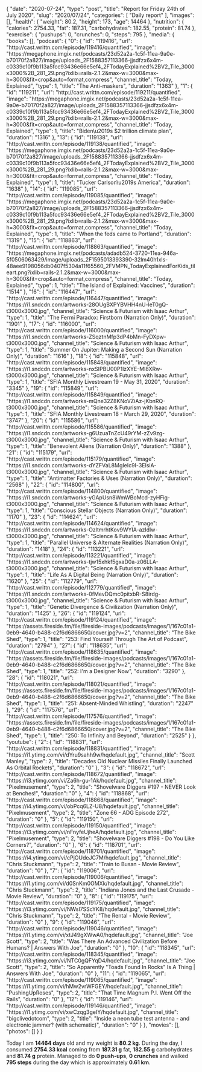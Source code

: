 {
    "date": "2020-07-24",
    "type": "post",
    "title": "Report for Friday 24th of July 2020",
    "slug": "2020\/07\/24",
    "categories": [
        "Daily report"
    ],
    "images": [],
    "health": {
        "weight": 80.2,
        "height": 173,
        "age": 14464
    },
    "nutrition": {
        "calories": 2754.33,
        "fat": 187.31,
        "carbohydrates": 182.55,
        "protein": 81.74
    },
    "exercise": {
        "pushups": 0,
        "crunches": 0,
        "steps": 795
    },
    "media": {
        "books": [],
        "podcast": {
            "0": {
                "id": "119416",
                "url": "http:\/\/cast.writtn.com\/episode\/119416\/quantified",
                "image": "https:\/\/megaphone.imgix.net\/podcasts\/23d52a2a-1c5f-11ea-9a0e-b70170f2a827\/image\/uploads_2F1588357113366-jjsdfzx6x4m-c0339c10f9b113a5fcc93436e66e5ef4_2FTodayExplained%2BV2_Tile_3000x3000%2B_281_29.png?ixlib=rails-2.1.2&max-w=3000&max-h=3000&fit=crop&auto=format,compress",
                "channel_title": "Today, Explained",
                "type": 1,
                "title": "The Anti-maskers",
                "duration": "1363"
            },
            "1": {
                "id": "119211",
                "url": "http:\/\/cast.writtn.com\/episode\/119211\/quantified",
                "image": "https:\/\/megaphone.imgix.net\/podcasts\/23d52a2a-1c5f-11ea-9a0e-b70170f2a827\/image\/uploads_2F1588357113366-jjsdfzx6x4m-c0339c10f9b113a5fcc93436e66e5ef4_2FTodayExplained%2BV2_Tile_3000x3000%2B_281_29.png?ixlib=rails-2.1.2&max-w=3000&max-h=3000&fit=crop&auto=format,compress",
                "channel_title": "Today, Explained",
                "type": 1,
                "title": "Biden\u2019s $2 trillion climate plan",
                "duration": "1316"
            },
            "13": {
                "id": "119138",
                "url": "http:\/\/cast.writtn.com\/episode\/119138\/quantified",
                "image": "https:\/\/megaphone.imgix.net\/podcasts\/23d52a2a-1c5f-11ea-9a0e-b70170f2a827\/image\/uploads_2F1588357113366-jjsdfzx6x4m-c0339c10f9b113a5fcc93436e66e5ef4_2FTodayExplained%2BV2_Tile_3000x3000%2B_281_29.png?ixlib=rails-2.1.2&max-w=3000&max-h=3000&fit=crop&auto=format,compress",
                "channel_title": "Today, Explained",
                "type": 1,
                "title": "Tucker Carlson\u2019s America",
                "duration": "1638"
            },
            "14": {
                "id": "119085",
                "url": "http:\/\/cast.writtn.com\/episode\/119085\/quantified",
                "image": "https:\/\/megaphone.imgix.net\/podcasts\/23d52a2a-1c5f-11ea-9a0e-b70170f2a827\/image\/uploads_2F1588357113366-jjsdfzx6x4m-c0339c10f9b113a5fcc93436e66e5ef4_2FTodayExplained%2BV2_Tile_3000x3000%2B_281_29.png?ixlib=rails-2.1.2&max-w=3000&max-h=3000&fit=crop&auto=format,compress",
                "channel_title": "Today, Explained",
                "type": 1,
                "title": "When the feds came to Portland",
                "duration": "1319"
            },
            "15": {
                "id": "118863",
                "url": "http:\/\/cast.writtn.com\/episode\/118863\/quantified",
                "image": "https:\/\/megaphone.imgix.net\/podcasts\/adadb524-3720-11ea-946a-5f0506063429\/image\/uploads_2F1595013393390-32lm40h1xls-48aee9198056db0407f5304a11f65560_2FVMPN_TodayExplainedForKids_tileart.png?ixlib=rails-2.1.2&max-w=3000&max-h=3000&fit=crop&auto=format,compress",
                "channel_title": "Today, Explained",
                "type": 1,
                "title": "The Island of Explained: Vaccines",
                "duration": "1514"
            },
            "16": {
                "id": "116447",
                "url": "http:\/\/cast.writtn.com\/episode\/116447\/quantified",
                "image": "https:\/\/i1.sndcdn.com\/artworks-28OUgBXPYBVHH4nU-leT0gQ-t3000x3000.jpg",
                "channel_title": "Science & Futurism with Isaac Arthur",
                "type": 1,
                "title": "The Fermi Paradox: Firstborn (Narration Only)",
                "duration": "1901"
            },
            "17": {
                "id": "116000",
                "url": "http:\/\/cast.writtn.com\/episode\/116000\/quantified",
                "image": "https:\/\/i1.sndcdn.com\/artworks-ZSqztnMfp3dP4bMn-FyDXpw-t3000x3000.jpg",
                "channel_title": "Science & Futurism with Isaac Arthur",
                "type": 1,
                "title": "Summer On Jupiter: Making a Second Sun (Narration Only)",
                "duration": "1616"
            },
            "18": {
                "id": "115848",
                "url": "http:\/\/cast.writtn.com\/episode\/115848\/quantified",
                "image": "https:\/\/i1.sndcdn.com\/artworks-nxSIPBU00P1lzXYE-Ml8XRw-t3000x3000.jpg",
                "channel_title": "Science & Futurism with Isaac Arthur",
                "type": 1,
                "title": "SFIA Monthly Livestream 19 - May 31, 2020",
                "duration": "3345"
            },
            "19": {
                "id": "115849",
                "url": "http:\/\/cast.writtn.com\/episode\/115849\/quantified",
                "image": "https:\/\/i1.sndcdn.com\/artworks-mQne32Z8KNoVZiAz-jKbnRQ-t3000x3000.jpg",
                "channel_title": "Science & Futurism with Isaac Arthur",
                "type": 1,
                "title": "SFIA Monthly Livestream 18 - March 29, 2020",
                "duration": "3747"
            },
            "20": {
                "id": "115586",
                "url": "http:\/\/cast.writtn.com\/episode\/115586\/quantified",
                "image": "https:\/\/i1.sndcdn.com\/artworks-g6UzuaTnZcU49rYM-zZv9zg-t3000x3000.jpg",
                "channel_title": "Science & Futurism with Isaac Arthur",
                "type": 1,
                "title": "Benevolent Aliens (Narration Only)",
                "duration": "1388"
            },
            "21": {
                "id": "115179",
                "url": "http:\/\/cast.writtn.com\/episode\/115179\/quantified",
                "image": "https:\/\/i1.sndcdn.com\/artworks-dYZFVaL8MgIeIc9I-3EIsiA-t3000x3000.jpg",
                "channel_title": "Science & Futurism with Isaac Arthur",
                "type": 1,
                "title": "Antimatter Factories & Uses (Narration Only)",
                "duration": "2568"
            },
            "22": {
                "id": "114800",
                "url": "http:\/\/cast.writtn.com\/episode\/114800\/quantified",
                "image": "https:\/\/i1.sndcdn.com\/artworks-yGApUsn8WmWBoMcd-zyHFig-t3000x3000.jpg",
                "channel_title": "Science & Futurism with Isaac Arthur",
                "type": 1,
                "title": "Conscious Stellar Objects (Narration Only)",
                "duration": "1170"
            },
            "23": {
                "id": "114624",
                "url": "http:\/\/cast.writtn.com\/episode\/114624\/quantified",
                "image": "https:\/\/i1.sndcdn.com\/artworks-OzltmrhtKov9WYIA-azIdlw-t3000x3000.jpg",
                "channel_title": "Science & Futurism with Isaac Arthur",
                "type": 1,
                "title": "Parallel Universe & Alternate Realities (Narration Only)",
                "duration": "1418"
            },
            "24": {
                "id": "113221",
                "url": "http:\/\/cast.writtn.com\/episode\/113221\/quantified",
                "image": "https:\/\/i1.sndcdn.com\/artworks-tjw15xhkf5gxaD0a-z06LLA-t3000x3000.jpg",
                "channel_title": "Science & Futurism with Isaac Arthur",
                "type": 1,
                "title": "Life As A Digital Being (Narration Only)",
                "duration": "1620"
            },
            "25": {
                "id": "112779",
                "url": "http:\/\/cast.writtn.com\/episode\/112779\/quantified",
                "image": "https:\/\/i1.sndcdn.com\/artworks-0fMevDQmc0pitxbR-S8irdg-t3000x3000.jpg",
                "channel_title": "Science & Futurism with Isaac Arthur",
                "type": 1,
                "title": "Genetic Divergence & Civilization (Narration Only)",
                "duration": "1425"
            },
            "26": {
                "id": "119124",
                "url": "http:\/\/cast.writtn.com\/episode\/119124\/quantified",
                "image": "https:\/\/assets.fireside.fm\/file\/fireside-images\/podcasts\/images\/1\/167c01a1-0eb9-4640-b488-c2f6d6866650\/cover.jpg?v=2",
                "channel_title": "The Bike Shed",
                "type": 1,
                "title": "253: Find Yourself Through The Art of Podcast",
                "duration": "2794"
            },
            "27": {
                "id": "118635",
                "url": "http:\/\/cast.writtn.com\/episode\/118635\/quantified",
                "image": "https:\/\/assets.fireside.fm\/file\/fireside-images\/podcasts\/images\/1\/167c01a1-0eb9-4640-b488-c2f6d6866650\/cover.jpg?v=2",
                "channel_title": "The Bike Shed",
                "type": 1,
                "title": "252: I'm a Designer Now",
                "duration": "3290"
            },
            "28": {
                "id": "118021",
                "url": "http:\/\/cast.writtn.com\/episode\/118021\/quantified",
                "image": "https:\/\/assets.fireside.fm\/file\/fireside-images\/podcasts\/images\/1\/167c01a1-0eb9-4640-b488-c2f6d6866650\/cover.jpg?v=2",
                "channel_title": "The Bike Shed",
                "type": 1,
                "title": "251: Absent-Minded Whistling",
                "duration": "2247"
            },
            "29": {
                "id": "117576",
                "url": "http:\/\/cast.writtn.com\/episode\/117576\/quantified",
                "image": "https:\/\/assets.fireside.fm\/file\/fireside-images\/podcasts\/images\/1\/167c01a1-0eb9-4640-b488-c2f6d6866650\/cover.jpg?v=2",
                "channel_title": "The Bike Shed",
                "type": 1,
                "title": "250: To Infinity and Beyond",
                "duration": "2525"
            }
        },
        "youtube": {
            "2": {
                "id": "118831",
                "url": "http:\/\/cast.writtn.com\/episode\/118831\/quantified",
                "image": "https:\/\/i1.ytimg.com\/vi\/dYru9sahh9w\/hqdefault.jpg",
                "channel_title": "Scott Manley",
                "type": 2,
                "title": "Decades Old Nuclear Missiles Finally Launched As Orbital Rockets",
                "duration": "0"
            },
            "3": {
                "id": "118672",
                "url": "http:\/\/cast.writtn.com\/episode\/118672\/quantified",
                "image": "https:\/\/i3.ytimg.com\/vi\/Za6h-gu-1Ak\/hqdefault.jpg",
                "channel_title": "Pixelmusement",
                "type": 2,
                "title": "Shovelware Diggers #197 - NEVER Look at Benches!",
                "duration": "0"
            },
            "4": {
                "id": "118868",
                "url": "http:\/\/cast.writtn.com\/episode\/118868\/quantified",
                "image": "https:\/\/i4.ytimg.com\/vi\/obPcq6LZ-U8\/hqdefault.jpg",
                "channel_title": "Pixelmusement",
                "type": 2,
                "title": "Zone 66 - ADG Episode 272",
                "duration": "0"
            },
            "5": {
                "id": "119150",
                "url": "http:\/\/cast.writtn.com\/episode\/119150\/quantified",
                "image": "https:\/\/i3.ytimg.com\/vi\/nFnyfeUjheA\/hqdefault.jpg",
                "channel_title": "Pixelmusement",
                "type": 2,
                "title": "Shovelware Diggers #198 - Do You Like Corners?",
                "duration": "0"
            },
            "6": {
                "id": "118701",
                "url": "http:\/\/cast.writtn.com\/episode\/118701\/quantified",
                "image": "https:\/\/i4.ytimg.com\/vi\/cPjOUdeJC7M\/hqdefault.jpg",
                "channel_title": "Chris Stuckmann",
                "type": 2,
                "title": "Train to Busan - Movie Review",
                "duration": "0"
            },
            "7": {
                "id": "119006",
                "url": "http:\/\/cast.writtn.com\/episode\/119006\/quantified",
                "image": "https:\/\/i1.ytimg.com\/vi\/d0SnKm0OMXk\/hqdefault.jpg",
                "channel_title": "Chris Stuckmann",
                "type": 2,
                "title": "Indiana Jones and the Last Crusade - Movie Review",
                "duration": "0"
            },
            "8": {
                "id": "119175",
                "url": "http:\/\/cast.writtn.com\/episode\/119175\/quantified",
                "image": "https:\/\/i3.ytimg.com\/vi\/NWsl7SScYK8\/hqdefault.jpg",
                "channel_title": "Chris Stuckmann",
                "type": 2,
                "title": "The Rental - Movie Review",
                "duration": "0"
            },
            "9": {
                "id": "119046",
                "url": "http:\/\/cast.writtn.com\/episode\/119046\/quantified",
                "image": "https:\/\/i1.ytimg.com\/vi\/xtJ49gXWwA0\/hqdefault.jpg",
                "channel_title": "Joe Scott",
                "type": 2,
                "title": "Was There An Advanced Civilization Before Humans? | Answers With Joe",
                "duration": "0"
            },
            "10": {
                "id": "118345",
                "url": "http:\/\/cast.writtn.com\/episode\/118345\/quantified",
                "image": "https:\/\/i3.ytimg.com\/vi\/NTC0gQFYqD4\/hqdefault.jpg",
                "channel_title": "Joe Scott",
                "type": 2,
                "title": "So Apparently \"Toads Found In Rocks\" Is A Thing | Answers With Joe",
                "duration": "0"
            },
            "11": {
                "id": "119065",
                "url": "http:\/\/cast.writtn.com\/episode\/119065\/quantified",
                "image": "https:\/\/i1.ytimg.com\/vi\/hMw2vrWFGEY\/hqdefault.jpg",
                "channel_title": "PushingUpRoses",
                "type": 2,
                "title": "That Time Magnum P.I. Went Off the Rails",
                "duration": "0"
            },
            "12": {
                "id": "119146",
                "url": "http:\/\/cast.writtn.com\/episode\/119146\/quantified",
                "image": "https:\/\/i1.ytimg.com\/vi\/xwCzqg3geIY\/hqdefault.jpg",
                "channel_title": "bigclivedotcom",
                "type": 2,
                "title": "Inside a neon tube test antenna - and electronic jammer?  (with schematic)",
                "duration": "0"
            }
        },
        "movies": [],
        "photos": []
    }
}

Today I am <strong>14464 days</strong> old and my weight is <strong>80.2 kg</strong>. During the day, I consumed <strong>2754.33 kcal</strong> coming from <strong>187.31 g</strong> fat, <strong>182.55 g</strong> carbohydrates and <strong>81.74 g</strong> protein. Managed to do <strong>0 push-ups</strong>, <strong>0 crunches</strong> and walked <strong>795 steps</strong> during the day which is approximately <strong>0.61 km</strong>.